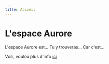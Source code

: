 ```yaml
---
title: Accueil
---
```

# L'espace Aurore

L'espace Aurore est...
Tu y trouveras...
Car c'est...

Voili, voulou
plus d'info [ici](https://apprentie-girafe.com/)